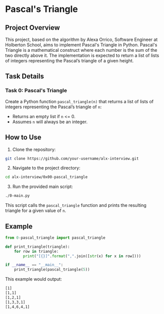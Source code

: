 # Pascal's Triangle

## Project Overview

This project, based on the algorithm by Alexa Orrico, Software Engineer at Holberton School, aims to implement Pascal's Triangle in Python. Pascal's Triangle is a mathematical construct where each number is the sum of the two directly above it. The implementation is expected to return a list of lists of integers representing the Pascal’s triangle of a given height.

## Task Details

### Task 0: Pascal's Triangle

Create a Python function `pascal_triangle(n)` that returns a list of lists of integers representing the Pascal’s triangle of `n`:

- Returns an empty list if `n` <= 0.
- Assumes `n` will always be an integer.

## How to Use

1. Clone the repository:

```bash
git clone https://github.com/your-username/alx-interview.git
```

2. Navigate to the project directory:

```bash
cd alx-interview/0x00-pascal_triangle
```

3. Run the provided main script:

```bash
./0-main.py
```

This script calls the `pascal_triangle` function and prints the resulting triangle for a given value of `n`.

## Example

```python
from 0-pascal_triangle import pascal_triangle

def print_triangle(triangle):
    for row in triangle:
        print("[{}]".format(",".join([str(x) for x in row])))

if __name__ == "__main__":
    print_triangle(pascal_triangle(5))
```

This example would output:

```bash
[1]
[1,1]
[1,2,1]
[1,3,3,1]
[1,4,6,4,1]
```
